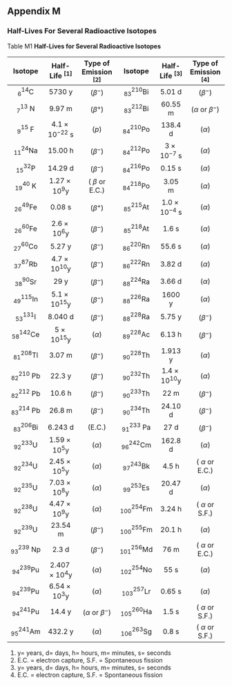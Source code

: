 ## Appendix M 

### Half-Lives For Several Radioactive Isotopes

Table M1 **Half-Lives for Several Radioactive Isotopes**

| Isotope | Half-Life ${ }^{[1]}$ | Type of Emission ${ }^{[2]}$ | Isotope | Half-Life ${ }^{[3]}$ | Type of Emission ${ }^{[4]}$ |
| :--: | :--: | :--: | :--: | :--: | :--: |
| ${ }_{6}^{14} \mathrm{C}$ | 5730 y | $\left(\beta^{-}\right)$ | ${ }_{83}^{210} \mathrm{Bi}$ | 5.01 d | $\left(\beta^{-}\right)$ |
| ${ }_{7}^{13} \mathrm{~N}$ | 9.97 m | $\left(\beta^{+}\right)$ | ${ }_{83}^{212} \mathrm{Bi}$ | 60.55 m | $\left(\alpha\right.$ or $\beta^{-}$) |
| ${ }_{9}^{15} \mathrm{~F}$ | $4.1 \times 10^{-22} \mathrm{~s}$ | $(p)$ | ${ }_{84}^{210} \mathrm{Po}$ | 138.4 d | $(\alpha)$ |
| ${ }_{11}^{24} \mathrm{Na}$ | 15.00 h | $\left(\beta^{-}\right)$ | ${ }_{84}^{212} \mathrm{Po}$ | $3 \times 10^{-7} \mathrm{~s}$ | $(\alpha)$ |
| ${ }_{15}^{32} \mathrm{P}$ | 14.29 d | $\left(\beta^{-}\right)$ | ${ }_{84}^{216} \mathrm{Po}$ | 0.15 s | $(\alpha)$ |
| ${ }_{19}^{40} \mathrm{~K}$ | $1.27 \times 10^{9} \mathrm{y}$ | ( $\beta$ or E.C.) | ${ }_{84}^{218} \mathrm{Po}$ | 3.05 m | $(\alpha)$ |
| ${ }_{26}^{49} \mathrm{Fe}$ | 0.08 s | $\left(\beta^{+}\right)$ | ${ }_{85}^{215} \mathrm{At}$ | $1.0 \times 10^{-4} \mathrm{~s}$ | $(\alpha)$ |
| ${ }_{26}^{60} \mathrm{Fe}$ | $2.6 \times 10^{6} \mathrm{y}$ | $\left(\beta^{-}\right)$ | ${ }_{85}^{218} \mathrm{At}$ | 1.6 s | $(\alpha)$ |
| ${ }_{27}^{60} \mathrm{Co}$ | 5.27 y | $\left(\beta^{-}\right)$ | ${ }_{86}^{220} \mathrm{Rn}$ | 55.6 s | $(\alpha)$ |
| ${ }_{37}^{87} \mathrm{Rb}$ | $4.7 \times 10^{10} \mathrm{y}$ | $\left(\beta^{-}\right)$ | ${ }_{86}^{222} \mathrm{Rn}$ | 3.82 d | $(\alpha)$ |
| ${ }_{38}^{90} \mathrm{Sr}$ | 29 y | $\left(\beta^{-}\right)$ | ${ }_{88}^{224} \mathrm{Ra}$ | 3.66 d | $(\alpha)$ |
| ${ }_{49}^{115} \mathrm{In}$ | $5.1 \times 10^{15} \mathrm{y}$ | $\left(\beta^{-}\right)$ | ${ }_{88}^{226} \mathrm{Ra}$ | 1600 y | $(\alpha)$ |
| ${ }_{53}^{131} \mathrm{I}$ | 8.040 d | $\left(\beta^{-}\right)$ | ${ }_{88}^{228} \mathrm{Ra}$ | 5.75 y | $\left(\beta^{-}\right)$ |
| ${ }_{58}^{142} \mathrm{Ce}$ | $5 \times 10^{15} \mathrm{y}$ | $(\alpha)$ | ${ }_{89}^{228} \mathrm{Ac}$ | 6.13 h | $\left(\beta^{-}\right)$ |
| ${ }_{81}^{208} \mathrm{Tl}$ | 3.07 m | $\left(\beta^{-}\right)$ | ${ }_{90}^{228} \mathrm{Th}$ | 1.913 y | $(\alpha)$ |
| ${ }_{82}^{210} \mathrm{~Pb}$ | 22.3 y | $\left(\beta^{-}\right)$ | ${ }_{90}^{232} \mathrm{Th}$ | $1.4 \times 10^{10} \mathrm{y}$ | $(\alpha)$ |
| ${ }_{82}^{212} \mathrm{~Pb}$ | 10.6 h | $\left(\beta^{-}\right)$ | ${ }_{90}^{233} \mathrm{Th}$ | 22 m | $\left(\beta^{-}\right)$ |
| ${ }_{83}^{214} \mathrm{~Pb}$ | 26.8 m | $\left(\beta^{-}\right)$ | ${ }_{90}^{234} \mathrm{Th}$ | 24.10 d | $\left(\beta^{-}\right)$ |
| ${ }_{83}^{206} \mathrm{Bi}$ | 6.243 d | (E.C.) | ${ }_{91}^{233} \mathrm{~Pa}$ | 27 d | $\left(\beta^{-}\right)$ |
| ${ }_{92}^{233} \mathrm{U}$ | $1.59 \times 10^{5} \mathrm{y}$ | $(\alpha)$ | ${ }_{96}^{242} \mathrm{Cm}$ | 162.8 d | $(\alpha)$ |
| ${ }_{92}^{234} \mathrm{U}$ | $2.45 \times 10^{5} \mathrm{y}$ | $(\alpha)$ | ${ }_{97}^{243} \mathrm{Bk}$ | 4.5 h | ( $\alpha$ or E.C.) |
| ${ }_{92}^{235} \mathrm{U}$ | $7.03 \times 10^{8} \mathrm{y}$ | $(\alpha)$ | ${ }_{99}^{253} \mathrm{Es}$ | 20.47 d | $(\alpha)$ |
| ${ }_{92}^{238} \mathrm{U}$ | $4.47 \times 10^{9} \mathrm{y}$ | $(\alpha)$ | ${ }_{100}^{254} \mathrm{Fm}$ | 3.24 h | ( $\alpha$ or S.F.) |
| ${ }_{92}^{239} \mathrm{U}$ | 23.54 m | $\left(\beta^{-}\right)$ | ${ }_{100}^{255} \mathrm{Fm}$ | 20.1 h | $(\alpha)$ |
| ${ }_{93}^{239} \mathrm{~Np}$ | 2.3 d | $\left(\beta^{-}\right)$ | ${ }_{101}^{256} \mathrm{Md}$ | 76 m | ( $\alpha$ or E.C.) |
| ${ }_{94}^{239} \mathrm{Pu}$ | $2.407 \times 10^{4} \mathrm{y}$ | $(\alpha)$ | ${ }_{102}^{254} \mathrm{No}$ | 55 s | $(\alpha)$ |
| ${ }_{94}^{239} \mathrm{Pu}$ | $6.54 \times 10^{3} \mathrm{y}$ | $(\alpha)$ | ${ }_{103}^{257} \mathrm{Lr}$ | 0.65 s | $(\alpha)$ |
| ${ }_{94}^{241} \mathrm{Pu}$ | 14.4 y | $\left(\alpha\right.$ or $\left.\beta^{-}\right)$ | ${ }_{105}^{260} \mathrm{Ha}$ | 1.5 s | ( $\alpha$ or S.F.) |
| ${ }_{95}^{241} \mathrm{Am}$ | 432.2 y | $(\alpha)$ | ${ }_{106}^{263} \mathrm{Sg}$ | 0.8 s | ( $\alpha$ or S.F.) |




1. $\mathrm{y}=$ years, $\mathrm{d}=$ days, $\mathrm{h}=$ hours, $\mathrm{m}=$ minutes, $\mathrm{s}=$ seconds
2. E.C. $=$ electron capture, S.F. $=$ Spontaneous fission
3. $\mathrm{y}=$ years, $\mathrm{d}=$ days, $\mathrm{h}=$ hours, $\mathrm{m}=$ minutes, $\mathrm{s}=$ seconds
4. E.C. $=$ electron capture, S.F. $=$ Spontaneous fission